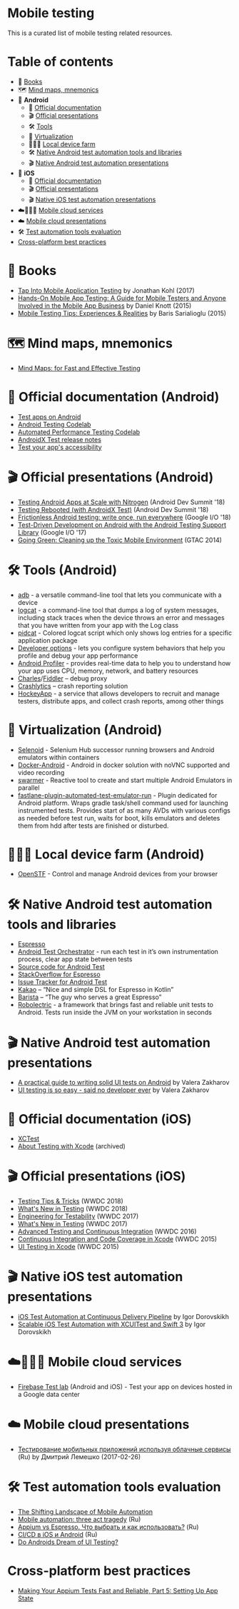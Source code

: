 # Mobile testing

This is a curated list of mobile testing related resources.

# Table of contents

* :blue_book: [Books](#books)
* :world_map: [Mind maps, mnemonics](#mind-maps-mnemonics)
* :robot: **Android**
  * :scroll: [Official documentation](#official-documentation-android)
  * :clapper: [Official presentations](#official-presentations-android)
  * :hammer_and_wrench: [Tools](#tools-android)
  * :ghost: [Virtualization](#virtualization-android)
  * :iphone::man_farmer: [Local device farm](#local-device-farm-android)
  * :hammer_and_wrench: [Native Android test automation tools and libraries](#native-android-test-automation-tools-and-libraries)
  * :clapper: [Native Android test automation presentations](#native-android-test-automation-presentations)
* :green_apple: **iOS**
  * :scroll: [Official documentation](#official-documentation-ios)
  * :clapper: [Official presentations](#official-presentations-ios)
  * :clapper: [Native iOS test automation presentations](#native-ios-test-automation-presentations)
* :cloud::iphone::man_farmer: [Mobile cloud services](#mobile-cloud-services)
* :cloud: [Mobile cloud presentations](#mobile-cloud-presentations)
* :hammer_and_wrench: [Test automation tools evaluation](#test-automation-tools-evaluation)
* [Cross-platform best practices](#cross-platform-best-practices)

# :blue_book: Books

* [Tap Into Mobile Application Testing](https://leanpub.com/testmobileapps) by Jonathan Kohl (2017)
* [Hands-On Mobile App Testing: A Guide for Mobile Testers and Anyone Involved in the Mobile App Business](https://www.amazon.com/Hands-Mobile-App-Testing-Involved/dp/0134191714) by Daniel Knott (2015)
* [Mobile Testing Tips: Experiences & Realities](https://www.amazon.com/Mobile-Testing-Tips-Experiences-Realities/dp/6056414035) by Baris Sarialioglu (2015)

# :world_map: Mind maps, mnemonics

* [Mind Maps: for Fast and Effective Testing](https://badootech.badoo.com/mind-maps-for-fast-and-effective-testing-30aab6bea6f4)

# :scroll: Official documentation (Android)

* [Test apps on Android](https://developer.android.com/training/testing/)
* [Android Testing Codelab](https://codelabs.developers.google.com/codelabs/android-testing/index.html#0)
* [Automated Performance Testing Codelab](https://codelabs.developers.google.com/codelabs/android-perf-testing/index.html#0)
* [AndroidX Test release notes](https://developer.android.com/training/testing/release-notes)
* [Test your app's accessibility](https://developer.android.com/training/accessibility/testing)

# :clapper: Official presentations (Android)

* [Testing Android Apps at Scale with Nitrogen](https://www.youtube.com/watch?v=-_kZC29sWAo) (Android Dev Summit '18)
* [Testing Rebooted (with AndroidX Test)](https://www.youtube.com/watch?v=4m2yYSTdvIg) (Android Dev Summit '18)
* [Frictionless Android testing: write once, run everywhere](https://www.youtube.com/watch?v=wYMIadv9iF8) (Google I/O '18)
* [Test-Driven Development on Android with the Android Testing Support Library](https://www.youtube.com/watch?v=pK7W5npkhho) (Google I/O '17)
* [Going Green: Cleaning up the Toxic Mobile Environment](https://www.youtube.com/watch?v=aHcmsK9jfGU) (GTAC 2014)

# :hammer_and_wrench: Tools (Android)

* [adb](https://developer.android.com/studio/command-line/adb) - a versatile command-line tool that lets you communicate with a device
* [logcat](https://developer.android.com/studio/command-line/logcat) - a command-line tool that dumps a log of system messages, including stack traces when the device throws an error and messages that you have written from your app with the Log class
* [pidcat](https://github.com/JakeWharton/pidcat) - Colored logcat script which only shows log entries for a specific application package
* [Developer options](https://developer.android.com/studio/debug/dev-options) - lets you configure system behaviors that help you profile and debug your app performance
* [Android Profiler](https://developer.android.com/studio/profile/android-profiler) - provides real-time data to help you to understand how your app uses CPU, memory, network, and battery resources
* [Charles](https://www.charlesproxy.com/)/[Fiddler](https://www.telerik.com/fiddler) – debug proxy
* [Crashlytics](https://docs.fabric.io/apple/crashlytics/overview.html) – crash reporting solution
* [HockeyApp](https://hockeyapp.net/apps/) - a service that allows developers to recruit and manage testers, distribute apps, and collect crash reports, among other things

# :ghost: Virtualization (Android)

* [Selenoid](https://github.com/aerokube/selenoid) - Selenium Hub successor running browsers and Android emulators within containers
* [Docker-Android](https://github.com/butomo1989/docker-android) - Android in docker solution with noVNC supported and video recording
* [swarmer](https://github.com/gojuno/swarmer) - Reactive tool to create and start multiple Android Emulators in parallel
* [fastlane-plugin-automated-test-emulator-run](https://github.com/AzimoLabs/fastlane-plugin-automated-test-emulator-run) - Plugin dedicated for Android platform. Wraps gradle task/shell command used for launching instrumented tests. Provides start of as many AVDs with various configs as needed before test run, waits for boot, kills emulators and deletes them from hdd after tests are finished or disturbed.

# :iphone::man_farmer: Local device farm (Android)

* [OpenSTF](https://openstf.io/) - Control and manage Android devices from your browser

# :hammer_and_wrench: Native Android test automation tools and libraries

* [Espresso](https://developer.android.com/training/testing/espresso/)
* [Android Test Orchestrator](https://developer.android.com/training/testing/junit-runner#using-android-test-orchestrator) - run each test in it’s own instrumentation process, clear app state between tests
* [Source code for Android Test](https://github.com/android/android-test)
* [StackOverflow for Espresso](https://stackoverflow.com/questions/tagged/android-espresso)
* [Issue Tracker for Android Test](https://issuetracker.google.com/issues?q=componentid:192735%2B)
* [Kakao](https://github.com/agoda-com/Kakao) – “Nice and simple DSL for Espresso in Kotlin”
* [Barista](https://github.com/SchibstedSpain/Barista) – “The guy who serves a great Espresso”
* [Robolectric](http://robolectric.org/) - a framework that brings fast and reliable unit tests to Android. Tests run inside the JVM on your workstation in seconds

# :clapper: Native Android test automation presentations

* [A practical guide to writing solid UI tests on Android](https://slideslive.com/38897360/a-practical-guide-to-writing-solid-ui-tests-on-android-en) by Valera Zakharov
* [UI testing is so easy - said no developer ever](https://www.youtube.com/watch?v=SkkO6x6LhCQ) by Valera Zakharov

# :scroll: Official documentation (iOS)

* [XCTest](https://developer.apple.com/documentation/xctest)
* [About Testing with Xcode](https://developer.android.com/training/testing/) (archived)

# :clapper: Official presentations (iOS)

* [Testing Tips & Tricks](https://developer.apple.com/videos/play/wwdc2018/417) (WWDC 2018)
* [What's New in Testing](https://developer.apple.com/videos/play/wwdc2018/403/) (WWDC 2018)
* [Engineering for Testability](https://developer.apple.com/videos/play/wwdc2017/414/) (WWDC 2017)
* [What's New in Testing](https://developer.apple.com/videos/play/wwdc2017/409) (WWDC 2017)
* [Advanced Testing and Continuous Integration](https://developer.apple.com/videos/play/wwdc2016/409) (WWDC 2016)
* [Continuous Integration and Code Coverage in Xcode](https://developer.apple.com/videos/play/wwdc2015/410/) (WWDC 2015)
* [UI Testing in Xcode](https://developer.apple.com/videos/wwdc/2015/?id=406) (WWDC 2015)

# :clapper: Native iOS test automation presentations

* [iOS Test Automation at Continuous Delivery Pipeline](https://www.youtube.com/watch?v=ImR956OKTn4) by Igor Dorovskikh
* [Scalable iOS Test Automation with XCUITest and Swift 3](https://www.youtube.com/watch?v=xOxvCcidIf0) by Igor Dorovskikh

# :cloud::iphone::man_farmer: Mobile cloud services

* [Firebase Test lab](https://firebase.google.com/docs/test-lab/) (Android and iOS) - Test your app on devices hosted in a Google data center

# :cloud: Mobile cloud presentations

* [Тестирование мобильных приложений используя облачные сервисы](https://www.youtube.com/watch?v=fLb2T02UBMI) (Ru) by Дмитрий Лемешко (2017-02-26)

# :hammer_and_wrench: Test automation tools evaluation

* [The Shifting Landscape of Mobile Automation](https://www.youtube.com/watch?v=AV8p2aeqsOg)
* [Mobile automation: three act tragedy](https://seleniumcamp.com/talk/mobile-automation-three-act-tragedy/) (Ru)
* [Appium vs Espresso. Что выбрать и как использовать?](https://www.youtube.com/watch?v=A1_Xzcs_Fec) (Ru)
* [СI/CD в iOS и Android](https://www.youtube.com/watch?v=y0wxtyUQZ1I) (Ru)
* [Do Androids Dream of UI Testing?](https://arturdryomov.online/posts/do-androids-dream-of-ui-testing/)

# Cross-platform best practices

* [Making Your Appium Tests Fast and Reliable, Part 5: Setting Up App State](https://appiumpro.com/editions/23)